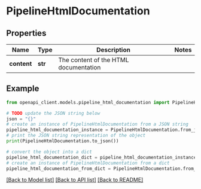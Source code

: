 # PipelineHtmlDocumentation


## Properties

Name | Type | Description | Notes
------------ | ------------- | ------------- | -------------
**content** | **str** | The content of the HTML documentation | 

## Example

```python
from openapi_client.models.pipeline_html_documentation import PipelineHtmlDocumentation

# TODO update the JSON string below
json = "{}"
# create an instance of PipelineHtmlDocumentation from a JSON string
pipeline_html_documentation_instance = PipelineHtmlDocumentation.from_json(json)
# print the JSON string representation of the object
print(PipelineHtmlDocumentation.to_json())

# convert the object into a dict
pipeline_html_documentation_dict = pipeline_html_documentation_instance.to_dict()
# create an instance of PipelineHtmlDocumentation from a dict
pipeline_html_documentation_from_dict = PipelineHtmlDocumentation.from_dict(pipeline_html_documentation_dict)
```
[[Back to Model list]](../README.md#documentation-for-models) [[Back to API list]](../README.md#documentation-for-api-endpoints) [[Back to README]](../README.md)


